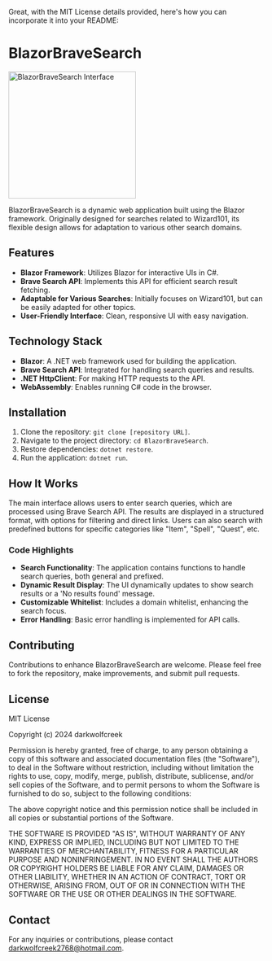 Great, with the MIT License details provided, here's how you can incorporate it into your README:

# BlazorBraveSearch

<img src="https://i.imgur.com/8cfTuJj.png" alt="BlazorBraveSearch Interface" width="250"/>

BlazorBraveSearch is a dynamic web application built using the Blazor framework. Originally designed for searches related to Wizard101, its flexible design allows for adaptation to various other search domains.

## Features

- **Blazor Framework**: Utilizes Blazor for interactive UIs in C#.
- **Brave Search API**: Implements this API for efficient search result fetching.
- **Adaptable for Various Searches**: Initially focuses on Wizard101, but can be easily adapted for other topics.
- **User-Friendly Interface**: Clean, responsive UI with easy navigation.

## Technology Stack

- **Blazor**: A .NET web framework used for building the application.
- **Brave Search API**: Integrated for handling search queries and results.
- **.NET HttpClient**: For making HTTP requests to the API.
- **WebAssembly**: Enables running C# code in the browser.

## Installation

1. Clone the repository: `git clone [repository URL]`.
2. Navigate to the project directory: `cd BlazorBraveSearch`.
3. Restore dependencies: `dotnet restore`.
4. Run the application: `dotnet run`.

## How It Works

The main interface allows users to enter search queries, which are processed using Brave Search API. The results are displayed in a structured format, with options for filtering and direct links. Users can also search with predefined buttons for specific categories like "Item", "Spell", "Quest", etc.

### Code Highlights

- **Search Functionality**: The application contains functions to handle search queries, both general and prefixed. 
- **Dynamic Result Display**: The UI dynamically updates to show search results or a 'No results found' message.
- **Customizable Whitelist**: Includes a domain whitelist, enhancing the search focus.
- **Error Handling**: Basic error handling is implemented for API calls.

## Contributing

Contributions to enhance BlazorBraveSearch are welcome. Please feel free to fork the repository, make improvements, and submit pull requests.

## License

MIT License

Copyright (c) 2024 darkwolfcreek

Permission is hereby granted, free of charge, to any person obtaining a copy of this software and associated documentation files (the "Software"), to deal in the Software without restriction, including without limitation the rights to use, copy, modify, merge, publish, distribute, sublicense, and/or sell copies of the Software, and to permit persons to whom the Software is furnished to do so, subject to the following conditions:

The above copyright notice and this permission notice shall be included in all copies or substantial portions of the Software.

THE SOFTWARE IS PROVIDED "AS IS", WITHOUT WARRANTY OF ANY KIND, EXPRESS OR IMPLIED, INCLUDING BUT NOT LIMITED TO THE WARRANTIES OF MERCHANTABILITY, FITNESS FOR A PARTICULAR PURPOSE AND NONINFRINGEMENT. IN NO EVENT SHALL THE AUTHORS OR COPYRIGHT HOLDERS BE LIABLE FOR ANY CLAIM, DAMAGES OR OTHER LIABILITY, WHETHER IN AN ACTION OF CONTRACT, TORT OR OTHERWISE, ARISING FROM, OUT OF OR IN CONNECTION WITH THE SOFTWARE OR THE USE OR OTHER DEALINGS IN THE SOFTWARE.

## Contact

For any inquiries or contributions, please contact darkwolfcreek2768@hotmail.com.
